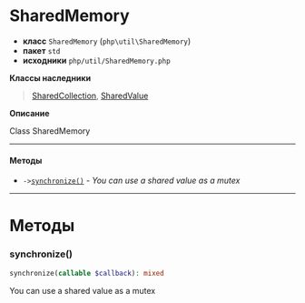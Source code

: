 # SharedMemory

- **класс** `SharedMemory` (`php\util\SharedMemory`)
- **пакет** `std`
- **исходники** `php/util/SharedMemory.php`

**Классы наследники**

> [SharedCollection](https://github.com/jphp-compiler/jphp/blob/master/jphp-runtime/api-docs/classes/php/util/SharedCollection.ru.md), [SharedValue](https://github.com/jphp-compiler/jphp/blob/master/jphp-runtime/api-docs/classes/php/util/SharedValue.ru.md)

**Описание**

Class SharedMemory

---

#### Методы

- `->`[`synchronize()`](#method-synchronize) - _You can use a shared value as a mutex_

---
# Методы

<a name="method-synchronize"></a>

### synchronize()
```php
synchronize(callable $callback): mixed
```
You can use a shared value as a mutex